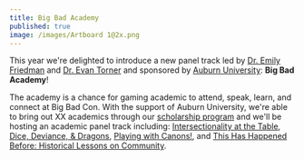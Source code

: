 ```yaml
---
title: Big Bad Academy
published: true
image: /images/Artboard 1@2x.png
---
```


This year we're delighted to introduce a new panel track led by [Dr. Emily Friedman](https://www.ecfriedman.com/) and [Dr. Evan Torner](https://guyintheblackhat.com/) and sponsored by [Auburn University](https://www.auburn.edu/): **Big Bad Academy**!

The academy is a chance for gaming academic to attend, speak, learn, and connect at Big Bad Con. With the support of Auburn University, we're able to bring out XX academics through our [scholarship program](https://www.bigbadcon.com/bbc-scholars/) and we'll be hosting an academic panel track including: [Intersectionality at the Table](https://www.bigbadcon.com/events/big-bad-academy), [Dice, Deviance, & Dragons](https://www.bigbadcon.com/events/big-bad-academy-dice-deviance-dragons), [Playing with Canons!](https://www.bigbadcon.com/events/big-bad-academy-playing-with-canons), and [This Has Happened Before: Historical Lessons on Community](https://www.bigbadcon.com/events/big-bad-academy-this-has-happened-before-historical-lessons-on-community).

